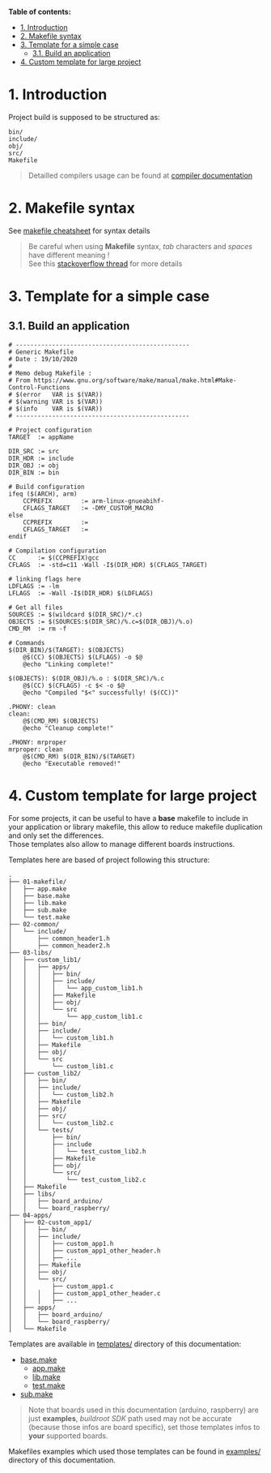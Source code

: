 **Table of contents:**

- [1. Introduction](#1-introduction)
- [2. Makefile syntax](#2-makefile-syntax)
- [3. Template for a simple case](#3-template-for-a-simple-case)
  - [3.1. Build an application](#31-build-an-application)
- [4. Custom template for large project](#4-custom-template-for-large-project)

# 1. Introduction

Project build is supposed to be structured as:
```shell
bin/  
include/  
obj/  
src/  
Makefile  
```
> Detailled compilers usage can be found at [compiler documentation][repo-doc-compilers]

# 2. Makefile syntax

See [makefile cheatsheet][repo-makefile-cheatsheet] for syntax details

> Be careful when using **Makefile** syntax, _tab_ characters and _spaces_ have different meaning !  
> See this [stackoverflow thread][thread-so-makefile-space-or-tab] for more details

# 3. Template for a simple case
## 3.1. Build an application

```make
# ------------------------------------------------
# Generic Makefile
# Date : 19/10/2020
#
# Memo debug Makefile :
# From https://www.gnu.org/software/make/manual/make.html#Make-Control-Functions
# $(error   VAR is $(VAR))
# $(warning VAR is $(VAR))
# $(info    VAR is $(VAR))
# ------------------------------------------------

# Project configuration
TARGET  := appName

DIR_SRC := src
DIR_HDR := include
DIR_OBJ := obj
DIR_BIN := bin

# Build configuration
ifeq ($(ARCH), arm)
	CCPREFIX        := arm-linux-gnueabihf-
	CFLAGS_TARGET   := -DMY_CUSTOM_MACRO
else
	CCPREFIX        :=
	CFLAGS_TARGET   := 
endif

# Compilation configuration
CC      := $(CCPREFIX)gcc
CFLAGS  := -std=c11 -Wall -I$(DIR_HDR) $(CFLAGS_TARGET)

# linking flags here
LDFLAGS := -lm
LFLAGS  := -Wall -I$(DIR_HDR) $(LDFLAGS)

# Get all files
SOURCES := $(wildcard $(DIR_SRC)/*.c)
OBJECTS := $(SOURCES:$(DIR_SRC)/%.c=$(DIR_OBJ)/%.o)
CMD_RM  := rm -f

# Commands
$(DIR_BIN)/$(TARGET): $(OBJECTS)
	@$(CC) $(OBJECTS) $(LFLAGS) -o $@
	@echo "Linking complete!"

$(OBJECTS): $(DIR_OBJ)/%.o : $(DIR_SRC)/%.c
	@$(CC) $(CFLAGS) -c $< -o $@
	@echo "Compiled "$<" successfully! ($(CC))"

.PHONY: clean
clean:
	@$(CMD_RM) $(OBJECTS)
	@echo "Cleanup complete!"

.PHONY: mrproper
mrproper: clean
	@$(CMD_RM) $(DIR_BIN)/$(TARGET)
	@echo "Executable removed!"
```

# 4. Custom template for large project

For some projects, it can be useful to have a **base** makefile to include in your application or library makefile, this allow to reduce makefile duplication and only set the differences.  
Those templates also allow to manage different boards instructions.

Templates here are based of project following this structure:
```shell
.
├── 01-makefile/
│   ├── app.make
│   ├── base.make
│   ├── lib.make
│   ├── sub.make
│   └── test.make
├── 02-common/
│   └── include/
│       ├── common_header1.h
│       ├── common_header2.h
├── 03-libs/
│   ├── custom_lib1/
│   │   ├── apps/
│   │   │   ├── bin/
│   │   │   ├── include/
│   │   │   │   └── app_custom_lib1.h
│   │   │   ├── Makefile
│   │   │   ├── obj/
│   │   │   └── src
│   │   │       └── app_custom_lib1.c
│   │   ├── bin/
│   │   ├── include/
│   │   │   └── custom_lib1.h
│   │   ├── Makefile
│   │   ├── obj/
│   │   └── src
│   │       └── custom_lib1.c
│   ├── custom_lib2/
│   │   ├── bin/
│   │   ├── include/
│   │   │   └── custom_lib2.h
│   │   ├── Makefile
│   │   ├── obj/
│   │   ├── src/
│   │   │   └── custom_lib2.c
│   │   └── tests/
│   │       ├── bin/
│   │       ├── include
│   │       │   └── test_custom_lib2.h
│   │       ├── Makefile
│   │       ├── obj/
│   │       └── src/
│   │           └── test_custom_lib2.c
│   ├── Makefile
│   ├── libs/
│   │   ├── board_arduino/
│   │   └── board_raspberry/
├── 04-apps/
│   ├── 02-custom_app1/
│   │   ├── bin/
│   │   ├── include/
│   │   │   ├── custom_app1.h
│   │   │   ├── custom_app1_other_header.h
│   │   │   ├── ...
│   │   ├── Makefile
│   │   ├── obj/
│   │   └── src/
│   │       ├── custom_app1.c
│   │   │   ├── custom_app1_other_header.c
│   │   │   ├── ...
│   ├── apps/
│   │   ├── board_arduino/
│   │   └── board_raspberry/
│   └── Makefile

```

Templates are available in [templates/][repo-makefile-templates] directory of this documentation:
- [base.make][repo-makefile-template-base]
  - [app.make][repo-makefile-template-lib]
  - [lib.make][repo-makefile-template-test]
  - [test.make][repo-makefile-template-app]
- [sub.make][repo-makefile-template-sub]
> Note that boards used in this documentation (arduino, raspberry) are just **examples**, _buildroot SDK_ path used may not be accurate (because those infos are board specific), set those templates infos to **your** supported boards.

Makefiles examples which used those templates can be found in [examples/][repo-makefile-examples] directory of this documentation.


<!-- Links of this repository -->

[repo-doc-compilers]: ../../Compilers/

[repo-makefile-cheatsheet]: makefile-cheatsheet.md

[repo-makefile-templates]: templates/
[repo-makefile-template-base]: templates/base.make
[repo-makefile-template-lib]: templates/lib.make
[repo-makefile-template-test]: templates/test.make
[repo-makefile-template-app]: templates/app.make
[repo-makefile-template-sub]: templates/sub.make

[repo-makefile-examples]: examples/

<!-- Links for external ressources -->

[make-file-fct]: https://www.gnu.org/software/make/manual/html_node/File-Function.html

[thread-so-makefile-space-or-tab]: https://stackoverflow.com/questions/28712585/when-to-use-space-or-tab-in-makefile

